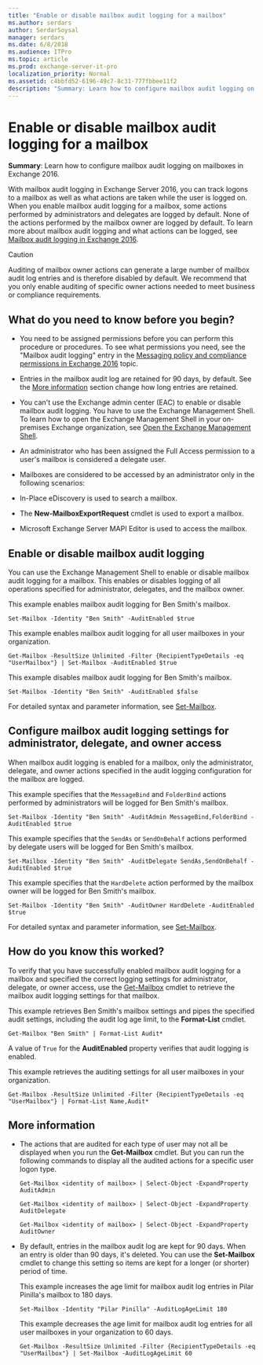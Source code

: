 ```yaml
---
title: "Enable or disable mailbox audit logging for a mailbox"
ms.author: serdars
author: SerdarSoysal
manager: serdars
ms.date: 6/8/2018
ms.audience: ITPro
ms.topic: article
ms.prod: exchange-server-it-pro
localization_priority: Normal
ms.assetid: c4bbfd52-6196-49c7-8c31-777fbbee11f2
description: "Summary: Learn how to configure mailbox audit logging on mailboxes in Exchange 2016."
---
```


# Enable or disable mailbox audit logging for a mailbox

 **Summary**: Learn how to configure mailbox audit logging on mailboxes in Exchange 2016.
  
With mailbox audit logging in Exchange Server 2016, you can track logons to a mailbox as well as what actions are taken while the user is logged on. When you enable mailbox audit logging for a mailbox, some actions performed by administrators and delegates are logged by default. None of the actions performed by the mailbox owner are logged by default. To learn more about mailbox audit logging and what actions can be logged, see [Mailbox audit logging in Exchange 2016](mailbox-audit-logging.md).
  
> [!CAUTION]
> Auditing of mailbox owner actions can generate a large number of mailbox audit log entries and is therefore disabled by default. We recommend that you only enable auditing of specific owner actions needed to meet business or compliance requirements.
  
## What do you need to know before you begin?

- You need to be assigned permissions before you can perform this procedure or procedures. To see what permissions you need, see the "Mailbox audit logging" entry in the [Messaging policy and compliance permissions in Exchange 2016](../../permissions/feature-permissions/policy-and-compliance-permissions.md) topic.
    
- Entries in the mailbox audit log are retained for 90 days, by default. See the [More information](enable-or-disable.md#moreinfo) section change how long entries are retained.
    
- You can't use the Exchange admin center (EAC) to enable or disable mailbox audit logging. You have to use the Exchange Management Shell. To learn how to open the Exchange Management Shell in your on-premises Exchange organization, see [Open the Exchange Management Shell](https://docs.microsoft.com/powershell/exchange/exchange-server/open-the-exchange-management-shell).
    
- An administrator who has been assigned the Full Access permission to a user's mailbox is considered a delegate user.
    
-  Mailboxes are considered to be accessed by an administrator only in the following scenarios: 
    
  - In-Place eDiscovery is used to search a mailbox.
    
  - The **New-MailboxExportRequest** cmdlet is used to export a mailbox.
    
  - Microsoft Exchange Server MAPI Editor is used to access the mailbox.
    
## Enable or disable mailbox audit logging

You can use the Exchange Management Shell to enable or disable mailbox audit logging for a mailbox. This enables or disables logging of all operations specified for administrator, delegates, and the mailbox owner.
  
This example enables mailbox audit logging for Ben Smith's mailbox.
  
```
Set-Mailbox -Identity "Ben Smith" -AuditEnabled $true
```

This example enables mailbox audit logging for all user mailboxes in your organization.
  
```
Get-Mailbox -ResultSize Unlimited -Filter {RecipientTypeDetails -eq "UserMailbox"} | Set-Mailbox -AuditEnabled $true
```

This example disables mailbox audit logging for Ben Smith's mailbox.
  
```
Set-Mailbox -Identity "Ben Smith" -AuditEnabled $false
```

For detailed syntax and parameter information, see [Set-Mailbox](http://technet.microsoft.com/library/a0d413b9-d949-4df6-ba96-ac0906dedae2.aspx).
  
## Configure mailbox audit logging settings for administrator, delegate, and owner access

When mailbox audit logging is enabled for a mailbox, only the administrator, delegate, and owner actions specified in the audit logging configuration for the mailbox are logged.
  
This example specifies that the `MessageBind` and `FolderBind` actions performed by administrators will be logged for Ben Smith's mailbox.
  
```
Set-Mailbox -Identity "Ben Smith" -AuditAdmin MessageBind,FolderBind -AuditEnabled $true
```

This example specifies that the `SendAs` or `SendOnBehalf` actions performed by delegate users will be logged for Ben Smith's mailbox.
  
```
Set-Mailbox -Identity "Ben Smith" -AuditDelegate SendAs,SendOnBehalf -AuditEnabled $true
```

This example specifies that the `HardDelete` action performed by the mailbox owner will be logged for Ben Smith's mailbox.
  
```
Set-Mailbox -Identity "Ben Smith" -AuditOwner HardDelete -AuditEnabled $true
```

For detailed syntax and parameter information, see [Set-Mailbox](http://technet.microsoft.com/library/a0d413b9-d949-4df6-ba96-ac0906dedae2.aspx).
  
## How do you know this worked?

To verify that you have successfully enabled mailbox audit logging for a mailbox and specified the correct logging settings for administrator, delegate, or owner access, use the [Get-Mailbox](http://technet.microsoft.com/library/8a5a6eb9-4a75-47f9-ae3b-a3ba251cf9a8.aspx) cmdlet to retrieve the mailbox audit logging settings for that mailbox.
  
This example retrieves Ben Smith's mailbox settings and pipes the specified audit settings, including the audit log age limit, to the **Format-List** cmdlet.
  
```
Get-Mailbox "Ben Smith" | Format-List Audit*
```

A value of `True` for the **AuditEnabled** property verifies that audit logging is enabled.
  
This example retrieves the auditing settings for all user mailboxes in your organization.
  
```
Get-Mailbox -ResultSize Unlimited -Filter {RecipientTypeDetails -eq "UserMailbox"} | Format-List Name,Audit*
```

## More information
<a name="moreinfo"> </a>

- The actions that are audited for each type of user may not all be displayed when you run the **Get-Mailbox** cmdlet. But you can run the following commands to display all the audited actions for a specific user logon type.
    
  ```
  Get-Mailbox <identity of mailbox> | Select-Object -ExpandProperty AuditAdmin
  ```

  ```
  Get-Mailbox <identity of mailbox> | Select-Object -ExpandProperty AuditDelegate
  ```

  ```
  Get-Mailbox <identity of mailbox> | Select-Object -ExpandProperty AuditOwner
  ```

- By default, entries in the mailbox audit log are kept for 90 days. When an entry is older than 90 days, it's deleted. You can use the **Set-Mailbox** cmdlet to change this setting so items are kept for a longer (or shorter) period of time.
    
    This example increases the age limit for mailbox audit log entries in Pilar Pinilla's mailbox to 180 days.
    
  ```
  Set-Mailbox -Identity "Pilar Pinilla" -AuditLogAgeLimit 180
  ```

    This example decreases the age limit for mailbox audit log entries for all user mailboxes in your organization to 60 days.
    
  ```
  Get-Mailbox -ResultSize Unlimited -Filter {RecipientTypeDetails -eq "UserMailbox"} | Set-Mailbox -AuditLogAgeLimit 60
  ```


